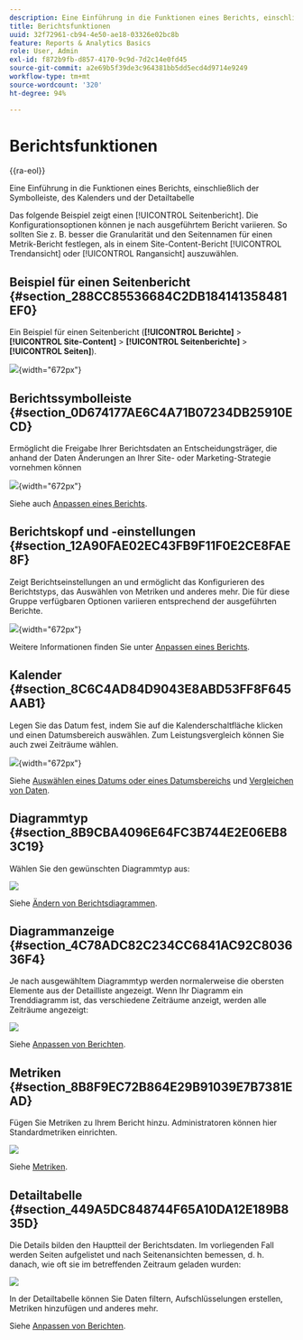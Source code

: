 ```yaml
---
description: Eine Einführung in die Funktionen eines Berichts, einschließlich der Symbolleiste, des Kalenders und der Detailtabelle
title: Berichtsfunktionen
uuid: 32f72961-cb94-4e50-ae18-03326e02bc8b
feature: Reports & Analytics Basics
role: User, Admin
exl-id: f872b9fb-d857-4170-9c9d-7d2c14e0fd45
source-git-commit: a2e69b5f39de3c964381bb5dd5ecd4d9714e9249
workflow-type: tm+mt
source-wordcount: '320'
ht-degree: 94%

---
```


# Berichtsfunktionen

{{ra-eol}}

Eine Einführung in die Funktionen eines Berichts, einschließlich der Symbolleiste, des Kalenders und der Detailtabelle

Das folgende Beispiel zeigt einen [!UICONTROL Seitenbericht]. Die Konfigurationsoptionen können je nach ausgeführtem Bericht variieren. So sollten Sie z. B. besser die Granularität und den Seitennamen für einen Metrik-Bericht festlegen, als in einem Site-Content-Bericht [!UICONTROL Trendansicht] oder [!UICONTROL Rangansicht] auszuwählen.

## Beispiel für einen Seitenbericht {#section_288CC85536684C2DB184141358481EF0}

Ein Beispiel für einen Seitenbericht (**[!UICONTROL Berichte]** > **[!UICONTROL Site-Content]** > **[!UICONTROL Seitenberichte]** > **[!UICONTROL Seiten]**).

![](assets/pages_report.png){width="672px"}

## Berichtssymbolleiste {#section_0D674177AE6C4A71B07234DB25910ECD}

Ermöglicht die Freigabe Ihrer Berichtsdaten an Entscheidungsträger, die anhand der Daten Änderungen an Ihrer Site- oder Marketing-Strategie vornehmen können

![](assets/toolbar.png){width="672px"}

Siehe auch [Anpassen eines Berichts](/help/analyze/reports-analytics/reports-customize/customizing-reports-overview.md).

## Berichtskopf und -einstellungen {#section_12A90FAE02EC43FB9F11F0E2CE8FAE8F}

Zeigt Berichtseinstellungen an und ermöglicht das Konfigurieren des Berichtstyps, das Auswählen von Metriken und anderes mehr. Die für diese Gruppe verfügbaren Optionen variieren entsprechend der ausgeführten Berichte. 

![](assets/settings_header.png){width="672px"}

Weitere Informationen finden Sie unter [Anpassen eines Berichts](/help/analyze/reports-analytics/reports-customize/customizing-reports-overview.md).

## Kalender {#section_8C6C4AD84D9043E8ABD53FF8F645AAB1}

Legen Sie das Datum fest, indem Sie auf die Kalenderschaltfläche klicken und einen Datumsbereich auswählen. Zum Leistungsvergleich können Sie auch zwei Zeiträume wählen.

![](assets/calendar_large.png){width="672px"}

Siehe [Auswählen eines Datums oder eines Datumsbereichs](/help/analyze/reports-analytics/reports-customize/customizing-reports-overview.md) und [Vergleichen von Daten](/help/analyze/reports-analytics/reports-customize/customizing-reports-overview.md).

## Diagrammtyp {#section_8B9CBA4096E64FC3B744E2E06EB83C19}

Wählen Sie den gewünschten Diagrammtyp aus:

![](assets/graph_type.png)

Siehe [Ändern von Berichtsdiagrammen](/help/analyze/reports-analytics/reports-customize/t-reports-graphs.md).

## Diagrammanzeige {#section_4C78ADC82C234CC6841AC92C803636F4}

Je nach ausgewähltem Diagrammtyp werden normalerweise die obersten Elemente aus der Detailliste angezeigt. Wenn Ihr Diagramm ein Trenddiagramm ist, das verschiedene Zeiträume anzeigt, werden alle Zeiträume angezeigt:

![](assets/graph.png)

Siehe [Anpassen von Berichten](/help/analyze/reports-analytics/reports-customize/customizing-reports-overview.md).

## Metriken {#section_8B8F9EC72B864E29B91039E7B7381EAD}

Fügen Sie Metriken zu Ihrem Bericht hinzu. Administratoren können hier Standardmetriken einrichten.

![](assets/metrics.png)

Siehe [Metriken](/help/analyze/reports-analytics/metrics.md).

## Detailtabelle {#section_449A5DC848744F65A10DA12E189B835D}

Die Details bilden den Hauptteil der Berichtsdaten. Im vorliegenden Fall werden Seiten aufgelistet und nach Seitenansichten bemessen, d. h. danach, wie oft sie im betreffenden Zeitraum geladen wurden:

![](assets/detail.png)

In der Detailtabelle können Sie Daten filtern, Aufschlüsselungen erstellen, Metriken hinzufügen und anderes mehr.

Siehe [Anpassen von Berichten](/help/analyze/reports-analytics/reports-customize/customizing-reports-overview.md).
